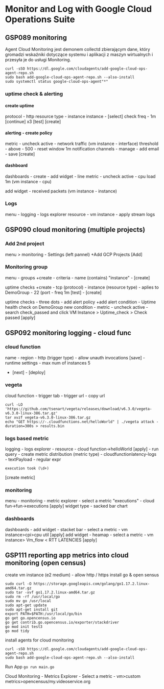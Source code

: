 # Monitor and Log with Google Cloud Operations Suite

## GSP089 monitoring 

Agent Cloud Monitoring jest demonem collectd zbierającym dane, który gromadzi wskaźniki dotyczące systemu i aplikacji z maszyn wirtualnych i przesyła je do usługi Monitoring. 

```
curl -sSO https://dl.google.com/cloudagents/add-google-cloud-ops-agent-repo.sh
sudo bash add-google-cloud-ops-agent-repo.sh --also-install
sudo systemctl status google-cloud-ops-agent"*"
```

### uptime check & alerting

#### create uptime

protocol - http 
resource type - instance
instance - [select]
check freq - 1m
[continue] x3
[test]
[create]

#### alerting - create policy

metric - uncheck active - network traffic (vm instance - interface)
threshold - above - 500 - reset window 1m
notification channels - manage - add email - save
[create]

#### dashboard

dashboards - create - add widget - line
metric - uncheck active - cpu load 1m (vm instance - cpu)

add widget - received packets (vm instance - instance)

### Logs

menu - logging - logs explorer
resource - vm instance - apply
stream logs

## GSP090 cloud monitoring (multiple projects)

### Add 2nd project

menu > monitoring - Settings (left pannel) +Add GCP Projects [Add]

### Monitoring group

menu - groups +create - criteria - name (contains) "instance" - [create]

uptime checks +create - tcp (protocol) - instance (resource type) - aplies to DemoGroup - 22 (port - freq 1m
[test] - [create]

uptime checks -  three dots  -  add alert policy +add alert condition - Uptime health check on DemoGroup
new condition - metric - uncheck active - search check_passed and click VM Instance > Uptime_check > Check passed [apply]


## GSP092 monitoring logging - cloud func

### cloud function

name - region - http (trigger type) - allow unauth invocations [save] - runtime settings - max num of instances 5
- [next] - [deploy]

### vegeta

cloud function - trigger tab - trigger url - copy url
```
curl -LO 'https://github.com/tsenart/vegeta/releases/download/v6.3.0/vegeta-v6.3.0-linux-386.tar.gz'
tar xvzf vegeta-v6.3.0-linux-386.tar.gz
echo "GET https://-.cloudfunctions.net/helloWorld" | ./vegeta attack -duration=300s > results.bin
```

### logs based metric

logging - logs explorer - resource - cloud function->helloWorld [apply] - run query - create metric
distribution (metric type) - cloudfunctionlatency-logs - textPayload - regular expr
```
execution took (\d+)
```
[create metric]

### monitoring

menu - monitoring - metric explorer - select a metric "executions" - cloud fun->fun->executions [apply]
widget type - sacked bar chart 

### dashboards

dashboards - add widget - stacket bar - select a metric - vm instance>cpi>cpu util [apply]
add widget - heamap - select a metric - vm instance> Vm_flow < RTT LATENCIES [apply]

## GSP111 reporting app metrics into cloud monitoring (open census)

create vm instance (e2 medium) - allow http / https
install go & open sensus
```
sudo curl -O https://storage.googleapis.com/golang/go1.17.2.linux-amd64.tar.gz
sudo tar -xvf go1.17.2.linux-amd64.tar.gz
sudo rm -rf /usr/local/go
sudo mv go /usr/local
sudo apt-get update
sudo apt-get install git
export PATH=$PATH:/usr/local/go/bin
go get go.opencensus.io
go get contrib.go.opencensus.io/exporter/stackdriver
go mod init test3
go mod tidy
```

install agents for cloud monitoring
```
curl -sSO https://dl.google.com/cloudagents/add-google-cloud-ops-agent-repo.sh
sudo bash add-google-cloud-ops-agent-repo.sh --also-install
```

Run App `go run main.go`

Cloud Monitoring - Metrics Explorer - Select a metric - vm>custom metrics>opencensus/my.videoservice.org
